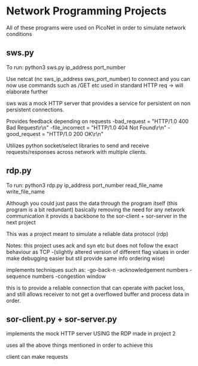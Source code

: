 # Network Programming Projects

All of these programs were used on PicoNet in order to simulate network conditions

## sws.py

To run:
python3 sws.py ip_address port_number

Use netcat (nc sws_ip_address sws_port_number) to connect and you can now use commands such as /GET etc used in standard HTTP req
-> will elaborate further 

sws was a mock HTTP server that provides a service for persistent on non persistent connections.

Provides feedback depending on requests
-bad_request = "HTTP/1.0 400 Bad Request\r\n"
-file_incorrect = "HTTP/1.0 404 Not Found\r\n"
-good_request = "HTTP/1.0 200 OK\r\n"

Utilizes python socket/select libraries to send and receive requests/responses across network with multiple clients.

## rdp.py

To run:
python3 rdp.py ip_address port_number read_file_name write_file_name

Although you could just pass the data through the program itself (this program is a bit redundant) basically removing the need for any network communication
it provids a backbone to the sor-client + sor-server in the next project

This was a project meant to simulate a reliable data protocol (rdp)

Notes: this project uses ack and syn etc but does not follow the exact behaviour as TCP
-(slightly altered version of different flag values in order make debugging easier but stil provide same info ordering wise)

implements techniques such as:
-go-back-n 
-acknowledgement numbers 
-sequence numbers 
-congestion window

this is to provide a reliable connection that can operate with packet loss, and still allows receiver to not get a overflowed buffer and process data in order.

## sor-client.py + sor-server.py

implements the mock HTTP server USING the RDP made in project 2

uses all the above things mentioned in order to achieve this

client can make requests 